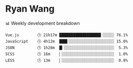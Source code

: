 # Ryan Wang

 <!-- waka-box start -->
📊 Weekly development breakdown
```text
Vue.js        🕓 21h17m ██████████████████▎░░░░░ 76.1%
JavaScript    🕓 4h12m  ███▌░░░░░░░░░░░░░░░░░░░░ 15.0%
JSON          🕓 1h28m  █▎░░░░░░░░░░░░░░░░░░░░░░  5.3%
SCSS          🕓 16m    ▏░░░░░░░░░░░░░░░░░░░░░░░  1.0%
LESS          🕓 13m    ▏░░░░░░░░░░░░░░░░░░░░░░░  0.8%
```
<!-- Powered by https://github.com/YouEclipse/waka-box-go . -->
<!-- waka-box end -->